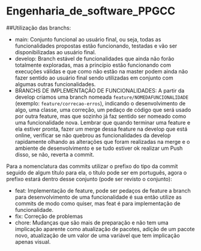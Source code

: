 # Engenharia_de_software_PPGCC
##Utilização das branchs:

- main: Conjunto funcional ao usuário final, ou seja, todas as funcionalidades propostas estão funcionando, testadas e vão ser disponibilizadas ao usuário final.
- develop: Branch estável de funcionalidades que ainda não forão totalmente exploradas, mas a princípio estão funcionando com execuções válidas e que como não estão na master podem ainda não fazer sentido ao usuário final sendo utilizadas em conjunto com algumas outras funcionalidades.
- BRANCHS DE IMPLEMENTAÇÃO DE FUNCIONALIDADES: A partir da develop criamos uma branch nomeada `feature/NOMEDAFUNCIONALIDADE` (exemplo: `feature/correcao-erros`), indicando o desenvolvimento de algo, uma classe, uma correção, um pedaço de código que será usado por outra feature, mas que sozinho já faz sentido ser nomeado como uma funcionalidade nova. Lembrar que quando terminar uma feature e ela estiver pronta, fazer um merge dessa feature na develop que está online, verificar se não quebrou as funcionalidades da develop rapidamente olhando as alterações que foram realizadas na merge e o ambiente de desenvolvimento e se tudo estiver ok realizar um Push disso, se não, reverta a commit.

Para a nomenclatura das commits utilizar o prefixo do tipo da commit seguido de algum título para ela, o título pode ser em português, agora o prefixo estará dentro desse conjunto (pode ser revisto o conjunto):

- feat: Implementação de feature, pode ser pedaços de feature a branch para desenvolvimento de uma funcionalidade é sua então utilize as commits de modo como quiser, mas feat é para implementação de funcionalidade.
- fix: Correção de problemas
- chore: Mudanças que são mais de preparação e não tem uma implicação aparente como atualização de pacotes, adição de um pacote novo, atualização de um valor de uma variável que tem implicação apenas visual.
